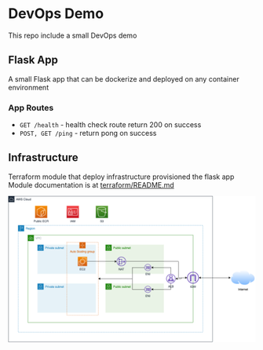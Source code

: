 # DevOps Demo

This repo include a small DevOps demo

## Flask App

A small Flask app that can be dockerize and deployed on any container environment

### App Routes

- `GET /health` - health check route return 200 on success
- `POST, GET /ping` - return pong on success

## Infrastructure

Terraform module that deploy infrastructure provisioned the flask app
Module documentation is at [terraform/README.md](./terraform/README.md)

<img src="./architecture.png" background-color="white" />
